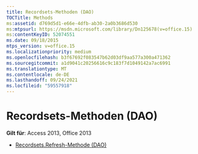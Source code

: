 ```yaml
---
title: Recordsets-Methoden (DAO)
TOCTitle: Methods
ms:assetid: d769d5d1-e66e-4dfb-ab30-2a0b3686d530
ms:mtpsurl: https://msdn.microsoft.com/library/Dn125678(v=office.15)
ms:contentKeyID: 52074551
ms.date: 09/18/2015
mtps_version: v=office.15
ms.localizationpriority: medium
ms.openlocfilehash: b3f67692f083547b62d03df9aa577a300a471362
ms.sourcegitcommit: a1d9041c20256616c9c183f7d1049142a7ac6991
ms.translationtype: MT
ms.contentlocale: de-DE
ms.lasthandoff: 09/24/2021
ms.locfileid: "59557918"
---
```

# <a name="recordsets-methods-dao"></a>Recordsets-Methoden (DAO)

**Gilt für**: Access 2013, Office 2013

- [Recordsets.Refresh-Methode (DAO)](recordsets-refresh-method-dao.md)

